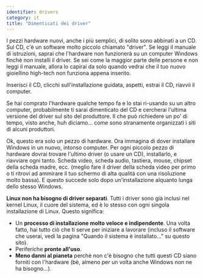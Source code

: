 ```yaml
---
identifier: drivers
category: it
title: "Dimenticati dei driver"
---
```


I pezzi hardware nuovi, anche i più semplici, di solito sono abbinati a un CD. Sul CD, c'è un software molto piccolo chiamato "driver". Se leggi il manuale di istruzioni, saprai che l'hardware non funzionerà su un computer Windows finchè non installi il driver. Se sei come la maggior parte delle persone e non leggi il manuale, allora lo capirai da solo quando vedrai che il tuo nuovo gioiellino high-tech non funziona appena inserito.

Inserisci il CD, clicchi sull'installazione guidata, aspetti, estrai il CD, riavvii il computer.

Se hai comprato l'hardware qualche tempo fa e lo stai ri-usando su un altro computer, probabilmente ti sarai dimenticato del CD e cercherai l'ultima versione del driver sul sito del produttore. Il che può richiedere un po' di tempo, 
visto anche, huh diciamo... come sono stranamente organizzati i siti di alcuni produttori.

Ok, questo era solo un pezzo di hardware. Ora immagina di dover installare Windows in un nuovo, intonso computer. Per ogni piccolo pezzo di hardware dovrai trovare l'ultimo driver (o usare un CD), installarlo, e riavviare ogni tanto. Scheda video, scheda audio, tastiera, mouse, chipset della scheda madre, ecc. (meglio fare il driver della scheda video per primo o ti ritrovi ad ammirare il tuo schermo di alta qualità con una risoluzione molto bassa). E questo succede solo dopo un'installazione alquanto lunga dello stesso Windows.

<b>Linux non ha bisogno di driver separati</b>. Tutti i driver sono già inclusi nel kernel Linux, il cuore del sistema, ed è lo stesso con ogni singola installazione di Linux. Questo significa:

<ul>
<li>Un <b>processo di installazione molto veloce e indipendente</b>. Una volta fatto, hai tutto ciò che ti serve per iniziare a lavorare (incluso il software che userai, vedi la pagina "Quando il sistema è installato..." su questo sito).</li>
<li>Periferiche <b>pronte all'uso</b>.</li>
<li><b>Meno danni al pianeta</b> perchè non c'è bisogno che tutti questi CD siano forniti con l'hardware (bè, almeno per un volta anche Windows non ne ha bisogno...).</li>
</ul>




